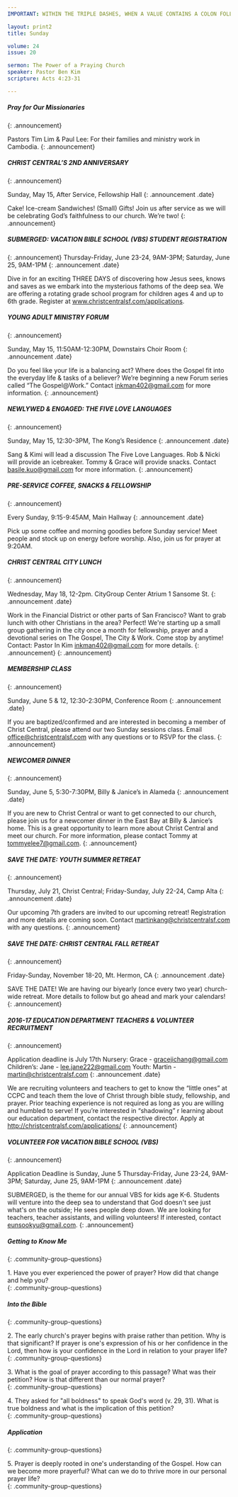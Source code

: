```yaml
--- 
IMPORTANT: WITHIN THE TRIPLE DASHES, WHEN A VALUE CONTAINS A COLON FOLLOWED BY A SPACE, YOU MUST USE &#58; INSTEAD OF THE COLON

layout: print2
title: Sunday

volume: 24
issue: 20

sermon: The Power of a Praying Church
speaker: Pastor Ben Kim
scripture: Acts 4:23-31

---
```


##### Pray for Our Missionaries
{: .announcement}

Pastors Tim Lim & Paul Lee: For their families and ministry work in Cambodia.
{: .announcement}

##### CHRIST CENTRAL’S 2ND ANNIVERSARY
{: .announcement}

Sunday, May 15, After Service, Fellowship Hall 
{: .announcement .date}

Cake! Ice-cream Sandwiches! (Small) Gifts! Join us after service as we will be celebrating God’s faithfulness to our church. We’re two!
{: .announcement}

##### SUBMERGED: VACATION BIBLE SCHOOL (VBS)  STUDENT REGISTRATION
{: .announcement}
Thursday-Friday, June 23-24, 9AM-3PM; Saturday, June 25, 9AM-1PM
{: .announcement .date}

Dive in for an exciting THREE DAYS of discovering how Jesus sees, knows and saves as we embark into the mysterious fathoms of the deep sea. We are offering a rotating grade school program for children ages 4 and up to 6th grade. Register at www.christcentralsf.com/applications.
##### YOUNG ADULT MINISTRY FORUM
{: .announcement}

Sunday, May 15, 11:50AM-12:30PM, Downstairs Choir Room
{: .announcement .date}

Do you feel like your life is a balancing act? Where does the Gospel fit into the everyday life & tasks of a believer? We’re beginning a new Forum series called “The Gospel@Work.” Contact inkman402@gmail.com for more information.
{: .announcement}
##### NEWLYWED & ENGAGED: THE FIVE LOVE LANGUAGES
{: .announcement}

Sunday, May 15, 12:30-3PM, The Kong’s Residence
{: .announcement .date}

Sang & Kimi will lead a discussion The Five Love Languages. Rob & Nicki will provide an icebreaker. Tommy & Grace will provide snacks. Contact basile.kuo@gmail.com for more information.
{: .announcement}
##### PRE-SERVICE COFFEE, SNACKS & FELLOWSHIP
{: .announcement}

Every Sunday, 9:15-9:45AM, Main Hallway
{: .announcement .date}

Pick up some coffee and morning goodies before Sunday service! Meet people and stock up on energy before worship. Also, join us for prayer at 9:20AM. 
##### CHRIST CENTRAL CITY LUNCH
{: .announcement}

Wednesday, May 18, 12-2pm. CityGroup Center Atrium 1 Sansome St.
{: .announcement .date}

Work in the Financial District or other parts of San Francisco? Want to grab lunch with other Christians in the area? Perfect! We're starting up a small group gathering in the city once a month for fellowship, prayer and a devotional series on The Gospel, The City & Work. Come stop by anytime! Contact: Pastor In Kim inkman402@gmail.com for more details.
{: .announcement} 
{: .announcement}
##### MEMBERSHIP CLASS
{: .announcement}

Sunday, June 5 & 12, 12:30-2:30PM, Conference Room
{: .announcement .date}

If you are baptized/confirmed and are interested in becoming a member of Christ Central, please attend our two Sunday sessions class. Email office@christcentralsf.com with any questions or to RSVP for the class.
{: .announcement} 

##### NEWCOMER DINNER
{: .announcement}

Sunday, June 5, 5:30-7:30PM, Billy & Janice’s in Alameda
{: .announcement .date}

If you are new to Christ Central or want to get connected to our church, please join us for a newcomer dinner in the East Bay at Billy & Janice’s home. This is a great opportunity to learn more about Christ Central and meet our church. For more information, please contact Tommy at tommyelee7@gmail.com.
{: .announcement} 
##### SAVE THE DATE: YOUTH SUMMER RETREAT
{: .announcement}

Thursday, July 21, Christ Central; Friday-Sunday, July 22-24, Camp Alta
{: .announcement .date}

Our upcoming 7th graders are invited to our upcoming retreat! Registration and more details are coming soon. Contact martinkang@christcentralsf.com with any questions.
{: .announcement}  
##### SAVE THE DATE: CHRIST CENTRAL FALL RETREAT
{: .announcement}

Friday-Sunday, November 18-20, Mt. Hermon, CA
{: .announcement .date}

SAVE THE DATE! We are having our biyearly (once every two year) church-wide retreat. More details to follow but go ahead and mark your calendars!
{: .announcement}  
##### 2016-17 EDUCATION DEPARTMENT TEACHERS & VOLUNTEER RECRUITMENT
{: .announcement}

Application deadline is July 17th
Nursery: Grace - gracejichang@gmail.com
Children’s: Jane - lee.jane222@gmail.com
Youth: Martin - martin@christcentralsf.com
{: .announcement .date}

We are recruiting volunteers and teachers to get to know the “little ones” at CCPC and teach them the love of Christ through bible study, fellowship, and prayer. Prior teaching experience is not required as long as you are willing and humbled to serve!  If you’re interested in “shadowing” r learning about our education department, contact the respective director. Apply at http://christcentralsf.com/applications/ 
{: .announcement} 

##### VOLUNTEER FOR VACATION BIBLE SCHOOL (VBS)
{: .announcement}

Application Deadline is Sunday, June 5
Thursday-Friday, June 23-24, 9AM-3PM; Saturday, June 25, 9AM-1PM 
{: .announcement .date}

SUBMERGED, is the theme for our annual VBS for kids age K-6. Students will venture into the deep sea to understand that God doesn't see just what's on the outside; He sees people deep down. We are looking for teachers, teacher assistants, and willing volunteers! If interested, contact eunsookyu@gmail.com.
{: .announcement} 

##### Getting to Know Me
{: .community-group-questions}

1\.  Have you ever experienced the power of prayer? How did that change and help you?    
{: .community-group-questions}

##### Into the Bible
{: .community-group-questions}

2\.  The early church's prayer begins with praise rather than petition. Why is that significant? If prayer is one's expression of his or her confidence in the Lord, then how is your confidence in the Lord in relation to your prayer life?   
{: .community-group-questions}

3\.  What is the goal of prayer according to this passage?  What was their petition?  How is that different than our normal prayer?   
{: .community-group-questions}

4\.  They asked for "all boldness" to speak God's word (v. 29, 31). What is true boldness and what is the implication of this petition?  
{: .community-group-questions}

##### Application
{: .community-group-questions}

5\.  Prayer is deeply rooted in one's understanding of the Gospel. How can we become more prayerful? What can we do to thrive more in our personal prayer life?   
{: .community-group-questions}